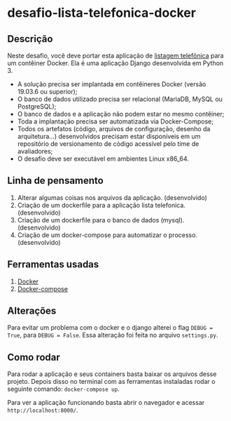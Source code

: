 
# desafio-lista-telefonica-docker

## Descrição


Neste desafio, você deve portar esta aplicação de [listagem telefônica](https://github.com/CAM-Tecnologia/desafio-lista-telefonica) para um contêiner Docker. Ela é uma aplicação Django desenvolvida em Python 3.

- A solução precisa ser implantada em contêineres Docker (versão 19.03.6 ou superior);
- O banco de dados utilizado precisa ser relacional (MariaDB, MySQL ou PostgreSQL);
- O banco de dados e a aplicação não podem estar no mesmo contêiner;
- Toda a implantação precisa ser automatizada via Docker-Compose;
- Todos os artefatos (código, arquivos de configuração, desenho da arquitetura...) desenvolvidos precisam estar disponíveis em um repositório de versionamento de código acessível pelo time de avaliadores;
- O desafio deve ser executável em ambientes Linux x86_64.

## Linha de pensamento

1. Alterar algumas coisas nos arquivos da aplicação. (desenvolvido)
2. Criação de um dockerfile para a aplicação lista telefonica. (desenvolvido)
3. Criação de um dockerfile para o banco de dados (mysql). (desenvolvido)
4. Criação de um docker-compose para automatizar o processo. (desenvolvido)

## Ferramentas usadas

1. [Docker](https://docs.docker.com/engine/install/ubuntu/)
2. [Docker-compose](https://docs.docker.com/compose/install/linux/)

## Alterações

Para evitar um problema com o docker e o django alterei o flag `DEBUG = True`, para `DEBUG = False`. Essa alteração foi feita no arquivo `settings.py`.

## Como rodar

Para rodar a aplicação e seus containers basta baixar os arquivos desse projeto. Depois disso no terminal com as ferramentas instaladas rodar o seguinte comando: `docker-compose up`.

Para ver a aplicação funcionando basta abrir o navegador e acessar `http://localhost:8000/`.

